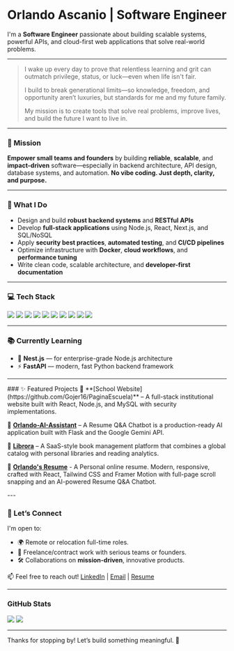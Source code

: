 # Orlando Ascanio | Software Engineer 


I'm a **Software Engineer** passionate about building scalable systems, powerful APIs, and cloud-first web applications that solve real-world problems.

---

> I wake up every day to prove that relentless learning and grit can outmatch privilege, status, or luck—even when life isn't fair.
>
> I build to break generational limits—so knowledge, freedom, and opportunity aren’t luxuries, but standards for me and my future family.
>
> My mission is to create tools that solve real problems, improve lives, and build the future I want to live in.

---

### 🚀 Mission
**Empower small teams and founders** by building **reliable**, **scalable**, and **impact-driven** software—especially in backend architecture, API design, database systems, and automation.
**No vibe coding. Just depth, clarity, and purpose.**

---

### 🔧 What I Do
- Design and build **robust backend systems** and **RESTful APIs**
- Develop **full-stack applications** using Node.js, React, Next.js, and SQL/NoSQL
- Apply **security best practices**, **automated testing**, and **CI/CD pipelines**
- Optimize infrastructure with **Docker**, **cloud workflows**, and **performance tuning**
- Write clean code, scalable architecture, and **developer-first documentation**

---

### 💻 Tech Stack
<span>
  <img src="https://img.shields.io/badge/javascript-%23323330.svg?style=for-the-badge&logo=javascript&logoColor=%23F7DF1E">
  <img src="https://img.shields.io/badge/python-3670A0?style=for-the-badge&logo=python&logoColor=ffdd54">
  <img src="https://img.shields.io/badge/typescript-%23007ACC.svg?style=for-the-badge&logo=typescript&logoColor=white">
  <img src="https://img.shields.io/badge/express.js-%23404d59.svg?style=for-the-badge&logo=express&logoColor=%2361DAFB">
  <img src="https://img.shields.io/badge/FastAPI-005571?style=for-the-badge&logo=fastapi">
  <img src="https://img.shields.io/badge/node.js-6DA55F?style=for-the-badge&logo=node.js&logoColor=white">
  <img src= "https://img.shields.io/badge/react-%2320232a.svg?style=for-the-badge&logo=react&logoColor=%2361DAFB">
  <img src= "https://img.shields.io/badge/Next-black?style=for-the-badge&logo=next.js&logoColor=white">
  <img src= "https://img.shields.io/badge/docker-%230db7ed.svg?style=for-the-badge&logo=docker&logoColor=white">
  <img src= "https://img.shields.io/badge/git-%23F05033.svg?style=for-the-badge&logo=git&logoColor=white">
</span>

---

### 📚 Currently Learning
- 🧱 **Nest.js** — for enterprise-grade Node.js architecture
- ⚡ **FastAPI** — modern, fast Python backend framework

---
<div>
### ✨ Featured Projects
🔹 **[School Website](https://github.com/Gojer16/PaginaEscuela)** – A full-stack institutional website built with React, Node.js, and MySQL with security implementations.

🔹 **[Orlando-AI-Assistant](https://github.com/Gojer16/Orlando-AI-Assistant)** – A Resume Q&A Chatbot is a production-ready AI application built with Flask and the Google Gemini API.

🔹 **[Librora](https://github.com/Gojer16/Librora)** – A SaaS-style book management platform that combines a global catalog with personal libraries and reading analytics.

🔹 **[Orlando's Resume](https://github.com/Gojer16/Personal-Resume)** - A Personal online resume. Modern, responsive, crafted with React, Tailwind CSS and Framer Motion with full-page scroll snapping and an AI-powered Resume Q&A Chatbot. 
</div>
---

### 🤝 Let’s Connect
I'm open to:
- 🌍 Remote or relocation full-time roles.
- 🧩 Freelance/contract work with serious teams or founders.
- 🛠 Collaborations on **mission-driven**, innovative products.

📫 Feel free to reach out!
[LinkedIn](https://www.linkedin.com/in/orlando-ascanio-dev) | [Email](mailto:gojer@naver.com) | [Resume](http://react-basic-resume.vercel.app/)

---

### GitHub Stats
[![](https://github-readme-stats.vercel.app/api?username=gojer16&show_icons=true&theme=tokyonight&hide_border=true&locale=en)](https://github.com/gojer16)
[![](https://github-readme-streak-stats.herokuapp.com/?user=gojer16&theme=material-palenight)](https://github.com/gojer16)

---

Thanks for stopping by! Let’s build something meaningful. 🙌
